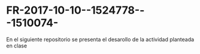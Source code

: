 # FR-2017-10-10--1524778---1510074-
En el siguiente repositorio se presenta el desarollo de la actividad planteada en clase
